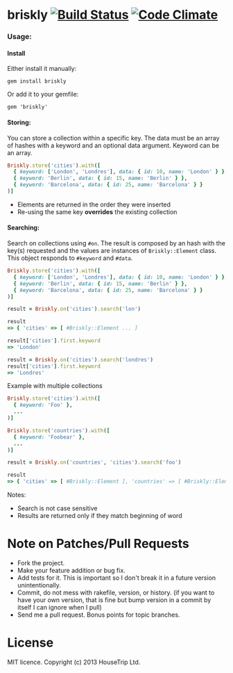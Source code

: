 briskly [![Build Status](https://travis-ci.org/pedrocunha/briskly.svg?branch=master)](https://travis-ci.org/pedrocunha/briskly) [![Code Climate](https://codeclimate.com/github/pedrocunha/briskly.png)](https://codeclimate.com/github/pedrocunha/briskly)
=====


### Usage:

#### Install

Either install it manually:
```
gem install briskly
```

Or add it to your gemfile:

```
gem 'briskly'
```

#### Storing:

You can store a collection within a specific key. The data must be an array of hashes with a keyword and an optional data argument. Keyword can
be an array.

```ruby
Briskly.store('cities').with([
  { keyword: ['London', 'Londres'], data: { id: 10, name: 'London' } },
  { keyword: 'Berlin', data: { id: 15, name: 'Berlin' } },
  { keyword: 'Barcelona', data: { id: 25, name: 'Barcelona' } }
)]
```

- Elements are returned in the order they were inserted
- Re-using the same key **overrides** the existing collection



#### Searching:

Search on collections using `#on`. The result is composed by an hash with the key(s) requested 
and the values are instances of `Briskly::Element` class. This object responds to `#keyword` and `#data`.

```ruby
Briskly.store('cities').with([
  { keyword: ['London', 'Londres'], data: { id: 10, name: 'London' } },
  { keyword: 'Berlin', data: { id: 15, name: 'Berlin' } },
  { keyword: 'Barcelona', data: { id: 25, name: 'Barcelona' } }
)]

result = Briskly.on('cities').search('lon')

result
=> { 'cities' => [ #Briskly::Element ... ]

result['cities'].first.keyword
=> 'London'

result = Briskly.on('cities').search('londres')
result['cities'].first.keyword
=> 'Londres'
```

Example with multiple collections

```ruby
Briskly.store('cities').with([
  { keyword: 'Foo' },
  ...
)]

Briskly.store('countries').with([
  { keyword: 'Foobear' },
  ...
)]

result = Briskly.on('countries', 'cities').search('foo')

result
=> { 'cities' => [ #Briskly::Element ], 'countries' => [ #Briskly::Element ] }
```

Notes:
- Search is not case sensitive
- Results are returned only if they match beginning of word



Note on Patches/Pull Requests
=============================

* Fork the project.
* Make your feature addition or bug fix.
* Add tests for it. This is important so I don't break it in a
  future version unintentionally.
* Commit, do not mess with rakefile, version, or history.
  (if you want to have your own version, that is fine but
   bump version in a commit by itself I can ignore when I pull)
* Send me a pull request. Bonus points for topic branches.

License
============
MIT licence. Copyright (c) 2013 HouseTrip Ltd.

